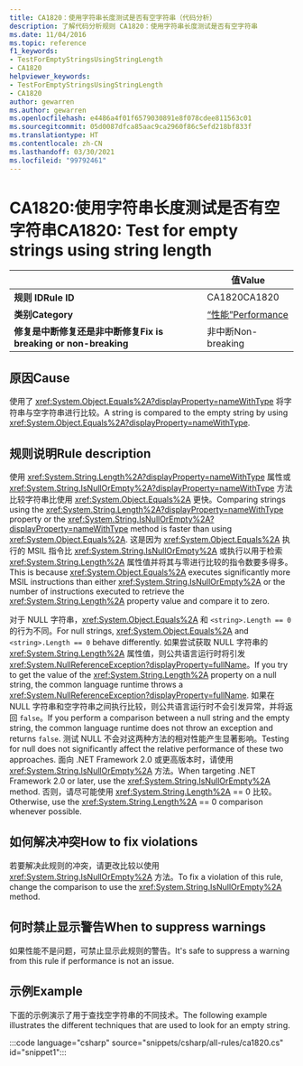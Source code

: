 ```yaml
---
title: CA1820：使用字符串长度测试是否有空字符串（代码分析）
description: 了解代码分析规则 CA1820：使用字符串长度测试是否有空字符串
ms.date: 11/04/2016
ms.topic: reference
f1_keywords:
- TestForEmptyStringsUsingStringLength
- CA1820
helpviewer_keywords:
- TestForEmptyStringsUsingStringLength
- CA1820
author: gewarren
ms.author: gewarren
ms.openlocfilehash: e4486a4f01f6579030891e8f078cdee811563c01
ms.sourcegitcommit: 05d0087dfca85aac9ca2960f86c5efd218bf833f
ms.translationtype: HT
ms.contentlocale: zh-CN
ms.lasthandoff: 03/30/2021
ms.locfileid: "99792461"
---
```

# <a name="ca1820-test-for-empty-strings-using-string-length"></a><span data-ttu-id="0b66e-103">CA1820:使用字符串长度测试是否有空字符串</span><span class="sxs-lookup"><span data-stu-id="0b66e-103">CA1820: Test for empty strings using string length</span></span>

| | <span data-ttu-id="0b66e-104">值</span><span class="sxs-lookup"><span data-stu-id="0b66e-104">Value</span></span> |
|-|-|
| <span data-ttu-id="0b66e-105">**规则 ID**</span><span class="sxs-lookup"><span data-stu-id="0b66e-105">**Rule ID**</span></span> |<span data-ttu-id="0b66e-106">CA1820</span><span class="sxs-lookup"><span data-stu-id="0b66e-106">CA1820</span></span>|
| <span data-ttu-id="0b66e-107">**类别**</span><span class="sxs-lookup"><span data-stu-id="0b66e-107">**Category**</span></span> |[<span data-ttu-id="0b66e-108">“性能”</span><span class="sxs-lookup"><span data-stu-id="0b66e-108">Performance</span></span>](performance-warnings.md)|
| <span data-ttu-id="0b66e-109">**修复是中断修复还是非中断修复**</span><span class="sxs-lookup"><span data-stu-id="0b66e-109">**Fix is breaking or non-breaking**</span></span> |<span data-ttu-id="0b66e-110">非中断</span><span class="sxs-lookup"><span data-stu-id="0b66e-110">Non-breaking</span></span>|

## <a name="cause"></a><span data-ttu-id="0b66e-111">原因</span><span class="sxs-lookup"><span data-stu-id="0b66e-111">Cause</span></span>

<span data-ttu-id="0b66e-112">使用了 <xref:System.Object.Equals%2A?displayProperty=nameWithType> 将字符串与空字符串进行比较。</span><span class="sxs-lookup"><span data-stu-id="0b66e-112">A string is compared to the empty string by using <xref:System.Object.Equals%2A?displayProperty=nameWithType>.</span></span>

## <a name="rule-description"></a><span data-ttu-id="0b66e-113">规则说明</span><span class="sxs-lookup"><span data-stu-id="0b66e-113">Rule description</span></span>

<span data-ttu-id="0b66e-114">使用 <xref:System.String.Length%2A?displayProperty=nameWithType> 属性或 <xref:System.String.IsNullOrEmpty%2A?displayProperty=nameWithType> 方法比较字符串比使用 <xref:System.Object.Equals%2A> 更快。</span><span class="sxs-lookup"><span data-stu-id="0b66e-114">Comparing strings using the <xref:System.String.Length%2A?displayProperty=nameWithType> property or the <xref:System.String.IsNullOrEmpty%2A?displayProperty=nameWithType> method is faster than using <xref:System.Object.Equals%2A>.</span></span> <span data-ttu-id="0b66e-115">这是因为 <xref:System.Object.Equals%2A> 执行的 MSIL 指令比 <xref:System.String.IsNullOrEmpty%2A> 或执行以用于检索 <xref:System.String.Length%2A> 属性值并将其与零进行比较的指令数要多得多。</span><span class="sxs-lookup"><span data-stu-id="0b66e-115">This is because <xref:System.Object.Equals%2A> executes significantly more MSIL instructions than either <xref:System.String.IsNullOrEmpty%2A> or the number of instructions executed to retrieve the <xref:System.String.Length%2A> property value and compare it to zero.</span></span>

<span data-ttu-id="0b66e-116">对于 NULL 字符串，<xref:System.Object.Equals%2A> 和 `<string>.Length == 0` 的行为不同。</span><span class="sxs-lookup"><span data-stu-id="0b66e-116">For null strings, <xref:System.Object.Equals%2A> and `<string>.Length == 0` behave differently.</span></span> <span data-ttu-id="0b66e-117">如果尝试获取 NULL 字符串的 <xref:System.String.Length%2A> 属性值，则公共语言运行时将引发 <xref:System.NullReferenceException?displayProperty=fullName>。</span><span class="sxs-lookup"><span data-stu-id="0b66e-117">If you try to get the value of the <xref:System.String.Length%2A> property on a null string, the common language runtime throws a <xref:System.NullReferenceException?displayProperty=fullName>.</span></span> <span data-ttu-id="0b66e-118">如果在 NULL 字符串和空字符串之间执行比较，则公共语言运行时不会引发异常，并将返回 `false`。</span><span class="sxs-lookup"><span data-stu-id="0b66e-118">If you perform a comparison between a null string and the empty string, the common language runtime does not throw an exception and returns `false`.</span></span> <span data-ttu-id="0b66e-119">测试 NULL 不会对这两种方法的相对性能产生显著影响。</span><span class="sxs-lookup"><span data-stu-id="0b66e-119">Testing for null does not significantly affect the relative performance of these two approaches.</span></span> <span data-ttu-id="0b66e-120">面向 .NET Framework 2.0 或更高版本时，请使用 <xref:System.String.IsNullOrEmpty%2A> 方法。</span><span class="sxs-lookup"><span data-stu-id="0b66e-120">When targeting .NET Framework 2.0 or later, use the <xref:System.String.IsNullOrEmpty%2A> method.</span></span> <span data-ttu-id="0b66e-121">否则，请尽可能使用 <xref:System.String.Length%2A> == 0 比较。</span><span class="sxs-lookup"><span data-stu-id="0b66e-121">Otherwise, use the <xref:System.String.Length%2A> == 0 comparison whenever possible.</span></span>

## <a name="how-to-fix-violations"></a><span data-ttu-id="0b66e-122">如何解决冲突</span><span class="sxs-lookup"><span data-stu-id="0b66e-122">How to fix violations</span></span>

<span data-ttu-id="0b66e-123">若要解决此规则的冲突，请更改比较以使用 <xref:System.String.IsNullOrEmpty%2A> 方法。</span><span class="sxs-lookup"><span data-stu-id="0b66e-123">To fix a violation of this rule, change the comparison to use the <xref:System.String.IsNullOrEmpty%2A> method.</span></span>

## <a name="when-to-suppress-warnings"></a><span data-ttu-id="0b66e-124">何时禁止显示警告</span><span class="sxs-lookup"><span data-stu-id="0b66e-124">When to suppress warnings</span></span>

<span data-ttu-id="0b66e-125">如果性能不是问题，可禁止显示此规则的警告。</span><span class="sxs-lookup"><span data-stu-id="0b66e-125">It's safe to suppress a warning from this rule if performance is not an issue.</span></span>

## <a name="example"></a><span data-ttu-id="0b66e-126">示例</span><span class="sxs-lookup"><span data-stu-id="0b66e-126">Example</span></span>

<span data-ttu-id="0b66e-127">下面的示例演示了用于查找空字符串的不同技术。</span><span class="sxs-lookup"><span data-stu-id="0b66e-127">The following example illustrates the different techniques that are used to look for an empty string.</span></span>

:::code language="csharp" source="snippets/csharp/all-rules/ca1820.cs" id="snippet1":::

